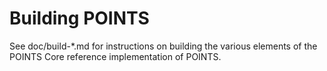 Building POINTS
=============

See doc/build-*.md for instructions on building the various
elements of the POINTS Core reference implementation of POINTS.
